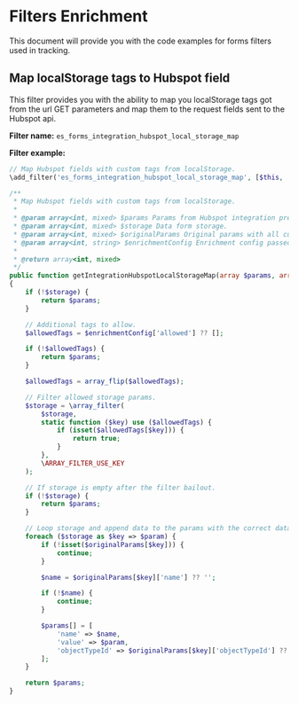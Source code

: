 # Filters Enrichment
This document will provide you with the code examples for forms filters used in tracking.

## Map localStorage tags to Hubspot field
This filter provides you with the ability to map you localStorage tags got from the url GET parameters and map them to the request fields sent to the Hubspot api.

**Filter name:**
`es_forms_integration_hubspot_local_storage_map`

**Filter example:**
```php
// Map Hubspot fields with custom tags from localStorage.
\add_filter('es_forms_integration_hubspot_local_storage_map', [$this, 'getIntegrationHubspotLocalStorageMap'], 10, 4);

/**
 * Map Hubspot fields with custom tags from localStorage.
 *
 * @param array<int, mixed> $params Params from Hubspot integration prepared for output.
 * @param array<int, mixed> $storage Data form storage.
 * @param array<int, mixed> $originalParams Original params with all custom fields.
 * @param array<int, string> $enrichmentConfig Enrichment config passed to JavaScript.
 *
 * @return array<int, mixed>
 */
public function getIntegrationHubspotLocalStorageMap(array $params, array $storage, array $originalParams, array $enrichmentConfig): array
{
	if (!$storage) {
		return $params;
	}

	// Additional tags to allow.
	$allowedTags = $enrichmentConfig['allowed'] ?? [];

	if (!$allowedTags) {
		return $params;
	}

	$allowedTags = array_flip($allowedTags);

	// Filter allowed storage params.
	$storage = \array_filter(
		$storage,
		static function ($key) use ($allowedTags) {
			if (isset($allowedTags[$key])) {
				return true;
			}
		},
		\ARRAY_FILTER_USE_KEY
	);

	// If storage is empty after the filter bailout.
	if (!$storage) {
		return $params;
	}

	// Loop storage and append data to the params with the correct dataset.
	foreach ($storage as $key => $param) {
		if (!isset($originalParams[$key])) {
			continue;
		}

		$name = $originalParams[$key]['name'] ?? '';

		if (!$name) {
			continue;
		}

		$params[] = [
			'name' => $name,
			'value' => $param,
			'objectTypeId' => $originalParams[$key]['objectTypeId'] ?? '',
		];
	}

	return $params;
}
```
